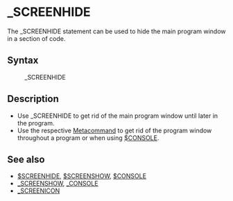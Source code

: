 <style>pre.codeide, pre.outputfixed, .outputcrt0 { background-color: #000 !important; color: #FFF !important; }</style><!DOCTYPE html>
<html class="client-nojs" dir="ltr" lang="en">
<head>
<title>_SCREENHIDE - QB64 Phoenix Edition Wiki</title>
</head>
<body class="mediawiki ltr sitedir-ltr mw-hide-empty-elt ns-0 ns-subject page-SCREENHIDE rootpage-SCREENHIDE skin-vector action-view skin-vector-legacy vector-feature-language-in-header-enabled vector-feature-language-in-main-page-header-disabled vector-feature-language-alert-in-sidebar-disabled vector-feature-sticky-header-disabled vector-feature-sticky-header-edit-disabled vector-feature-table-of-contents-disabled vector-feature-visual-enhancement-next-disabled">
<div class="mw-body" id="content" role="main">
<a id="top"></a>
<h1 class="firstHeading mw-first-heading" id="firstHeading">_SCREENHIDE</h1>
<div class="vector-body" id="bodyContent">
<div class="mw-body-content mw-content-ltr" dir="ltr" id="mw-content-text" lang="en"><div class="mw-parser-output"><p>The <a class="mw-selflink selflink">_SCREENHIDE</a> statement can be used to hide the main program window in a section of code.
</p>
<h2><span class="mw-headline" id="Syntax">Syntax</span></h2>
<dl><dd><a class="mw-selflink selflink">_SCREENHIDE</a></dd></dl>
<p>
</p>
<h2><span class="mw-headline" id="Description">Description</span></h2>
<ul><li>Use <a class="mw-selflink selflink">_SCREENHIDE</a> to get rid of the main program window until later in the program.</li>
<li>Use the respective <a href="Metacommand" title="Metacommand">Metacommand</a> to get rid of the program window throughout a program or when using <a href="$CONSOLE" title="$CONSOLE">$CONSOLE</a>.</li></ul>
<p>
</p>
<h2><span class="mw-headline" id="See_also">See also</span></h2>
<ul><li><a href="$SCREENHIDE" title="$SCREENHIDE">$SCREENHIDE</a>, <a href="$SCREENSHOW" title="$SCREENSHOW">$SCREENSHOW</a>, <a href="$CONSOLE" title="$CONSOLE">$CONSOLE</a></li>
<li><a href="SCREENSHOW" title="SCREENSHOW">_SCREENSHOW</a>, <a href="CONSOLE" title="CONSOLE">_CONSOLE</a></li>
<li><a href="SCREENICON" title="SCREENICON">_SCREENICON</a></li></ul>
<p>
</p>
<!-- 
NewPP limit report
Cached time: 20240715034450
Cache expiry: 86400
Reduced expiry: false
Complications: [show‐toc]
CPU time usage: 0.025 seconds
Real time usage: 0.078 seconds
Preprocessor visited node count: 13/1000000
Post‐expand include size: 545/2097152 bytes
Template argument size: 0/2097152 bytes
Highest expansion depth: 3/100
Expensive parser function count: 0/100
Unstrip recursion depth: 0/20
Unstrip post‐expand size: 0/5000000 bytes
-->
<!--
Transclusion expansion time report (%,ms,calls,template)
100.00%   48.229      1 -total
 25.16%   12.134      1 Template:PageNavigation
 25.05%   12.080      1 Template:PageSyntax
 24.41%   11.775      1 Template:PageSeeAlso
 24.34%   11.737      1 Template:PageDescription
-->
<!-- Saved in parser cache with key qb64pnix_mw19894-mwmb_:pcache:idhash:267-0!canonical and timestamp 20240715034450 and revision id 7664.
 -->
</div>
</div>
</div>
</div>
</body>
</html>